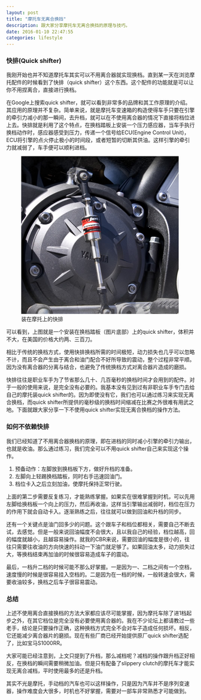 ```yaml
---
layout: post
title: "摩托车无离合换挡"
description: 跟大家分享摩托车无离合换挡的原理与技巧。
date: 2016-01-10 22:47:55
categories: lifestyle
---
```


### 快排(Quick shifter)
我刚开始也并不知道摩托车其实可以不用离合器就实现换档。直到某一天在浏览摩托配件的时候看到了快排（quick shifter）这个东西。这个配件的功能就是可以让你不用捏离合，直接进行换档。

在Google上搜索quick shifter，就可以看到非常多的品牌和其工作原理的介绍。其应用的原理并不复杂。简单来说，就是摩托车变速箱的构造使得车手只要在引擎的牵引力减小的那一瞬间，去升档，就可以在不使用离合器的情况下直接将档位进上去。快排就是利用了这个特点，在换档踏板上安装一个压力感应器，当车手执行换档动作时，感应器感受到压力，传递一个信号给ECU(Engine Control Unit)，ECU将引擎的点火停止极小的时间段，或者短暂的切断其供油。这样引擎的牵引力就减弱了，车手便可以顺利进档。

<div class="md-10-suffix-1">
  <figure>
    <img src="/assets/img/post-motor-qs/quick_shifter_on_bike.jpg" alt="Quick shifter"/>
    <figcaption>装在摩托上的快排</figcaption>
  </figure>
</div>

可以看到，上图就是一个安装在换档踏板（图片底部）上的quick shifter，体积并不大，在美国的价格大约两、三百刀。

相比于传统的换档方式，使用快排换档所需的时间极短，动力损失也几乎可以忽略不计，而且不会产生由于离合和油门配合不好所导致的震动，整个过程非常平顺。因为没有离合器的分离与结合，也避免了传统换档方式对离合器片造成的磨损。

快排往往是职业车手为了节省那么几十、几百毫秒的换档时间才会用到的配件。对于一般的使用来说，是完全没有必要的。我基本没有见到过有非职业车手专门去给自己的摩托装quick shifter的。因为即使没有它，我们也可以通过练习来实现无离合换档，而quick shifter所提供的毫秒级的换档时间缩减在比赛之外很难有用武之地。下面就跟大家分享一下不使用quick shifter实现无离合换档的操作方法。

### 如何不依赖快排
我们已经知道了不用离合器换档的原理，即在进档的同时减小引擎的牵引力输出，也就是收油。那么通过练习，我们完全可以不用quick shifter自己来实现这个操作。

1. 预备动作：左脚放到换档板下方，做好升档的准备。
2. 左脚向上轻踢换档踏板，同时右手迅速回油门。
3. 档位卡入之后立刻加油，使摩托保持正常行驶。

上面的第二步需要反复练习，才能熟练掌握。如果实在很难掌握到时机，可以先用左脚给换档板一个向上的压力，然后再收油，这样当引擎输出减弱时，档位在压力的作用下就会自动卡入。逐渐熟练之后，往往就可以做到回油和升档的同步。

还有一个关键点是油门回多少的问题。这个跟车子和档位都相关，需要自己不断去试，去感觉。但是一般来说回油幅度不会很大，且以我自己的经验，档位越高，回的幅度就越小，且越容易操作。就我的CBR来说，需要回油的幅度是很小的，往往只需要往收油的方向快速的抖动一下油门就足够了。如果回油太多，动力损失过大，等换档结束再加油的时候很容易造成车子的震动。

最后，一档升二档的时候可能不那么好掌握。一是因为一、二档之间有一个空档，速度慢的时候是很容易挂入空档的。二是因为在一档的时候，一般转速会很大，需要收油较多，换档之后车子很容易震动。

### 总结
上述不使用离合直接换档的方法大家都应该尽可能掌握，因为摩托车除了进1档起步之外，在其它档位是完全没有必要使用离合器的。我在不少论坛上都请教过一些老手，结论是只要操作正确，这种换档方式完全不会对车子造成任何损坏。相反，它还能减少离合器片的磨损。现在有些厂商已经开始提供原厂quick shifter选配了，比如宝马S1000RR。

大家可能已经注意到，上文只提到了升档，那么减档呢？减档的操作跟升档正好相反，在换档的瞬间需要稍微加油。但是只有配备了slippery clutch的摩托车才能实现无离合减档，平时使用最多的还是升档。

其实不光是摩托，手动档的汽车也可以这样操作，只是因为汽车并不是序列变速器，操作难度会大很多，时机也不好掌握，需要对一部车非常熟悉才可能做到。

